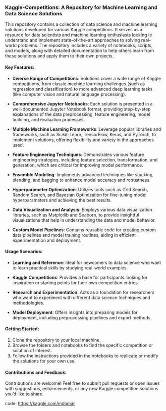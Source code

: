 ### Kaggle-Competitions: A Repository for Machine Learning and Data Science Solutions

This repository contains a collection of data science and machine learning solutions developed for various Kaggle competitions. It serves as a resource for data scientists and machine learning enthusiasts looking to understand and implement state-of-the-art approaches to solving real-world problems. The repository includes a variety of notebooks, scripts, and models, along with detailed documentation to help others learn from these solutions and apply them to their own projects.

#### Key Features:

- **Diverse Range of Competitions**: Solutions cover a wide range of Kaggle competitions, from classic machine learning challenges (such as regression and classification) to more advanced deep learning tasks (like computer vision and natural language processing).

- **Comprehensive Jupyter Notebooks**: Each solution is presented in a well-documented Jupyter Notebook format, providing step-by-step explanations of the data preprocessing, feature engineering, model building, and evaluation processes.

- **Multiple Machine Learning Frameworks**: Leverage popular libraries and frameworks, such as Scikit-Learn, TensorFlow, Keras, and PyTorch, to implement solutions, offering flexibility and variety in the approaches used.

- **Feature Engineering Techniques**: Demonstrates various feature engineering strategies, including feature selection, transformation, and generation, which are critical for improving model performance.

- **Ensemble Modeling**: Implements advanced techniques like stacking, blending, and bagging to enhance model accuracy and robustness.

- **Hyperparameter Optimization**: Utilizes tools such as Grid Search, Random Search, and Bayesian Optimization for fine-tuning model hyperparameters and achieving the best results.

- **Data Visualization and Analysis**: Employs various data visualization libraries, such as Matplotlib and Seaborn, to provide insightful visualizations that help in understanding the data and model behavior.

- **Custom Model Pipelines**: Contains reusable code for creating custom data pipelines and model training routines, aiding in efficient experimentation and deployment.

#### Usage Scenarios:

- **Learning and Reference**: Ideal for newcomers to data science who want to learn practical skills by studying real-world examples.
  
- **Kaggle Competitions**: Provides a base for participants looking for inspiration or starting points for their own competition entries.

- **Research and Experimentation**: Acts as a foundation for researchers who want to experiment with different data science techniques and methodologies.

- **Model Deployment**: Offers insights into preparing models for deployment, including preprocessing pipelines and export methods.

#### Getting Started:

1. Clone the repository to your local machine.
2. Browse the folders and notebooks to find the specific competition or solution of interest.
3. Follow the instructions provided in the notebooks to replicate or modify the solutions for your own use.

#### Contributions and Feedback:

Contributions are welcome! Feel free to submit pull requests or open issues with suggestions, enhancements, or any new Kaggle competition solutions you’d like to share.

code: https://kaggle.com/mdomar
